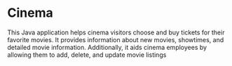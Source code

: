 # Cinema
This Java application helps cinema visitors choose and buy tickets for their favorite movies. It provides information about new movies, showtimes, and detailed movie information. Additionally, it aids cinema employees by allowing them to add, delete, and update movie listings
